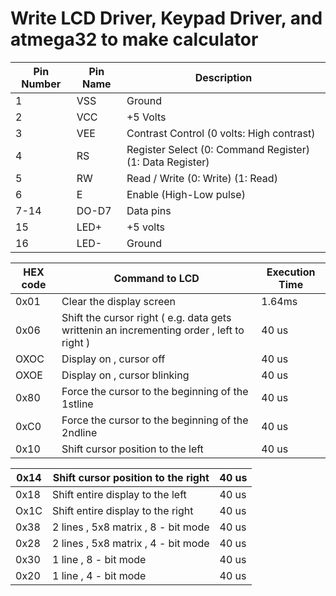 # Write LCD Driver, Keypad Driver, and atmega32 to make calculator

| Pin Number | Pin Name | Description |
| --- | --- | --- |
| 1 | VSS | Ground |
| 2 | VCC | +5 Volts |
| 3 | VEE | Contrast Control (0 volts: High contrast) |
| 4 | RS | Register Select  (0: Command Register) (1: Data Register) |
| 5 | RW | Read / Write  (0: Write)  (1: Read) |
| 6 | E | Enable (High-Low pulse) |
| 7-14 | DO-D7 | Data pins |
| 15 | LED+ | +5 volts |
| 16 | LED- | Ground |

| HEX code | Command to LCD | Execution Time |
| --- | --- | --- |
| 0x01 | Clear the display screen | 1.64ms |
| 0x06 | Shift the cursor right ( e.g. data gets writtenin an incrementing order , left to right ) | 40 us |
| OXOC | Display on , cursor off | 40 us |
| OXOE | Display on , cursor blinking | 40 us |
| 0x80 | Force the cursor to the beginning of the 1stline | 40 us |
| 0xC0 | Force the cursor to the beginning of the 2ndline | 40 us |
| 0x10 | Shift cursor position to the left | 40 us |

| 0x14 | Shift cursor position to the right | 40 us |
| --- | --- | --- |
| 0x18 | Shift entire display to the left | 40 us |
| Ox1C | Shift entire display to the right | 40 us |
| 0x38 | 2 lines , 5x8 matrix , 8 - bit mode | 40 us |
| 0x28 | 2 lines , 5x8 matrix , 4 - bit mode | 40 us |
| 0x30 | 1 line , 8 - bit mode | 40 us |
| 0x20 | 1 line , 4 - bit mode | 40 us |








